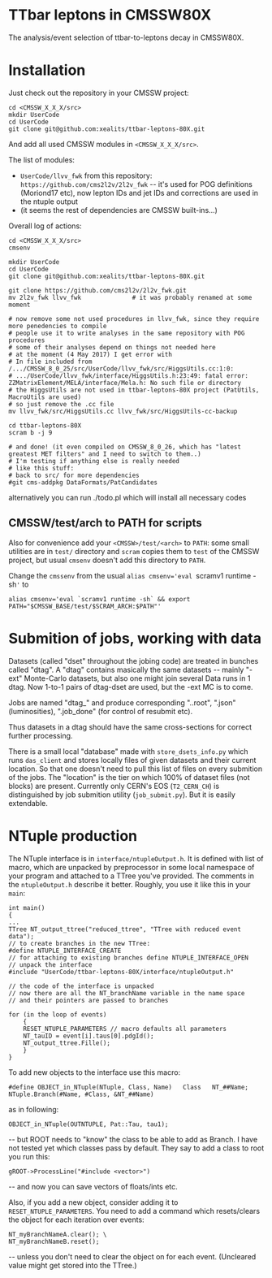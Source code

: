 TTbar leptons in CMSSW80X
=========================

The analysis/event selection of ttbar-to-leptons decay in CMSSW80X.





Installation
============

Just check out the repository in your CMSSW project:

	cd <CMSSW_X_X_X/src>
	mkdir UserCode
	cd UserCode
	git clone git@github.com:xealits/ttbar-leptons-80X.git

And add all used CMSSW modules in `<CMSSW_X_X_X/src>`.

The list of modules:

* `UserCode/llvv_fwk` from this repository: `https://github.com/cms2l2v/2l2v_fwk` -- it's used for POG definitions (Moriond17 etc), now lepton IDs and jet IDs and corrections are used in the ntuple output
* (it seems the rest of dependencies are CMSSW built-ins...)

Overall log of actions:

	cd <CMSSW_X_X_X/src>
	cmsenv

	mkdir UserCode
	cd UserCode
	git clone git@github.com:xealits/ttbar-leptons-80X.git

	git clone https://github.com/cms2l2v/2l2v_fwk.git
	mv 2l2v_fwk llvv_fwk              # it was probably renamed at some moment

	# now remove some not used procedures in llvv_fwk, since they require more penedencies to compile
	# people use it to write analyses in the same repository with POG procedures
	# some of their analyses depend on things not needed here
	# at the moment (4 May 2017) I get error with
	# In file included from /.../CMSSW_8_0_25/src/UserCode/llvv_fwk/src/HiggsUtils.cc:1:0:
	# .../UserCode/llvv_fwk/interface/HiggsUtils.h:23:49: fatal error: ZZMatrixElement/MELA/interface/Mela.h: No such file or directory
	# the HiggsUtils are not used in ttbar-leptons-80X project (PatUtils, MacroUtils are used)
	# so just remove the .cc file
	mv llvv_fwk/src/HiggsUtils.cc llvv_fwk/src/HiggsUtils-cc-backup

	cd ttbar-leptons-80X
	scram b -j 9

	# and done! (it even compiled on CMSSW_8_0_26, which has "latest greatest MET filters" and I need to switch to them..)
	# I'm testing if anything else is really needed
	# like this stuff:
	# back to src/ for more dependencies
	#git cms-addpkg DataFormats/PatCandidates
	

alternatively you can run ./todo.pl which will install all necessary codes


CMSSW/test/arch to PATH for scripts
-----------------------------------

Also for convenience add your `<CMSSW>/test/<arch>` to `PATH`:
some small utilities are in `test/` directory and `scram` copies them to `test` of the CMSSW project,
but usual `cmsenv` doesn't add this directory to `PATH`.

Change the `cmssenv` from the usual `alias cmsenv='eval `scramv1 runtime -sh`'` to

	alias cmsenv='eval `scramv1 runtime -sh` && export PATH="$CMSSW_BASE/test/$SCRAM_ARCH:$PATH"'






Submition of jobs, working with data
=======================================

Datasets (called "dset" throughout the jobing code) are treated in bunches called "dtag".
A "dtag" contains masically the same datasets
-- mainly "-ext" Monte-Carlo datasets, but also one might join several Data runs in 1 dtag.
Now 1-to-1 pairs of dtag-dset are used, but the -ext MC is to come.

Jobs are named "dtag_<number of job>" and produce corresponding "<job>.<subchannel>.root", "<job>.json" (luminosities), "<job>.job_done" (for control of resubmit etc).
    
Thus datasets in a dtag should have the same cross-sections for correct further processing.

There is a small local "database" made with `store_dsets_info.py` which runs `das_client` and stores locally files of given datasets and their current location.
So that one doesn't need to pull this list of files on every submition of the jobs.
The "location" is the tier on which 100% of dataset files (not blocks) are present.
Currently only CERN's EOS (`T2_CERN_CH`) is distinguished by job submition utility (`job_submit.py`).
But it is easily extendable.





# NTuple production

The NTuple interface is in `interface/ntupleOutput.h`.
It is defined with list of macro, which are unpacked by preprocessor in some local namespace of your program
and attached to a TTree you've provided.
The comments in the `ntupleOutput.h` describe it better.
Roughly, you use it like this in your `main`:

	int main()
	{
	...
	TTree NT_output_ttree("reduced_ttree", "TTree with reduced event data");
	// to create branches in the new TTree:
	#define NTUPLE_INTERFACE_CREATE
	// for attaching to existing branches define NTUPLE_INTERFACE_OPEN
	// unpack the interface
	#include "UserCode/ttbar-leptons-80X/interface/ntupleOutput.h"

	// the code of the interface is unpacked
	// now there are all the NT_branchName variable in the name space
	// and their pointers are passed to branches

	for (in the loop of events)
		{
		RESET_NTUPLE_PARAMETERS // macro defaults all parameters
		NT_tauID = event[i].taus[0].pdgId();
		NT_output_ttree.Fille();
		}
	}

To add new objects to the interface use this macro:

	#define OBJECT_in_NTuple(NTuple, Class, Name)   Class   NT_##Name; NTuple.Branch(#Name, #Class, &NT_##Name)

as in following:

	OBJECT_in_NTuple(OUTNTUPLE, Pat::Tau, tau1);

-- but ROOT needs to "know" the class to be able to add as Branch.
I have not tested yet which classes pass by default.
They say to add a class to root you run this:

	gROOT->ProcessLine("#include <vector>")

-- and now you can save vectors of floats/ints etc.

Also, if you add a new object, consider adding it to `RESET_NTUPLE_PARAMETERS`.
You need to add a command which resets/clears the object for each iteration over events:

	NT_myBranchNameA.clear(); \
	NT_myBranchNameB.reset();

-- unless you don't need to clear the object on for each event.
(Uncleared value might get stored into the TTree.)


